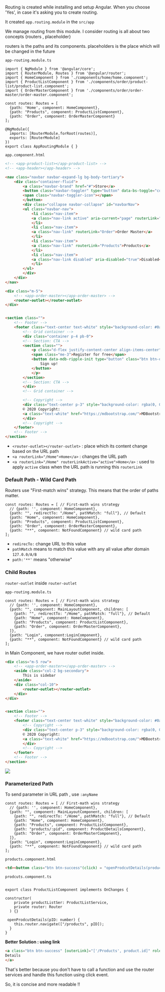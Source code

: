 Routing is created while installing and setup Angular. When you choose 'Yes', in case it's asking you to create routing.

It created `app.routing.module` in the `src/app`

We manage routing from this module. I consider routing is all about two concepts {routers , placeholder}

routers is the paths and its components. placeholders is the place which will be changed in the future

`app-routing.module.ts`
```TS
import { NgModule } from '@angular/core';
import { RouterModule, Routes } from '@angular/router';
import { HomeComponent } from './components/home/home.component';
import { ProductListComponent } from './components/order/product-list/product-list.component';
import { OrderMasterComponent } from './components/order/order-master/order-master.component';

const routes: Routes = [
  {path: 'Home', component: HomeComponent},
  {path: "Products", component: ProductListComponent},
  {path: "Order", component: OrderMasterComponent}
];

@NgModule({
  imports: [RouterModule.forRoot(routes)],
  exports: [RouterModule]
})
export class AppRoutingModule { }

```

`app.component.html`
```HTML
<!-- <app-product-list></app-product-list> -->
<!-- <app-header></app-header> -->

<nav class="navbar navbar-expand-lg bg-body-tertiary">
    <div class="container-fluid">
        <a class="navbar-brand" href="#">Store</a>
        <button class="navbar-toggler" type="button" data-bs-toggle="collapse" data-bs-target="#navbarNav" aria-controls="navbarNav" aria-expanded="false" aria-label="Toggle navigation">
        <span class="navbar-toggler-icon"></span>
        </button>
        <div class="collapse navbar-collapse" id="navbarNav">
        <ul class="navbar-nav">
            <li class="nav-item">
            <a class="nav-link active" aria-current="page" routerLink="/Home">Home</a>
            </li>
            <li class="nav-item">
            <a class="nav-link" routerLink="Order">Order Master</a>
            </li>
            <li class="nav-item">
            <a class="nav-link" routerLink="Products">Products</a>
            </li>
            <li class="nav-item">
            <a class="nav-link disabled" aria-disabled="true">Disabled</a>
            </li>
        </ul>
        </div>
    </div>
</nav>

<div class="m-5">
    <!-- <app-order-master></app-order-master> -->
    <router-outlet></router-outlet>
</div>


<section class="">
    <!-- Footer -->
    <footer class="text-center text-white" style="background-color: #0a4275;">
        <!-- Grid container -->
        <div class="container p-4 pb-0">
        <!-- Section: CTA -->
        <section class="">
            <p class="d-flex justify-content-center align-items-center">
            <span class="me-3">Register for free</span>
            <button data-mdb-ripple-init type="button" class="btn btn-outline-light btn-rounded">
                Sign up!
            </button>
            </p>
        </section>
        <!-- Section: CTA -->
        </div>
        <!-- Grid container -->

        <!-- Copyright -->
        <div class="text-center p-3" style="background-color: rgba(0, 0, 0, 0.2);">
        © 2020 Copyright:
        <a class="text-white" href="https://mdbootstrap.com/">MDBootstrap.com</a>
        </div>
        <!-- Copyright -->
    </footer>
    <!-- Footer -->
</section>
```

- `<router-outlet></router-outlet>` : place which its content change based on the URL path
- `<a routerLink="/Home">Home</a>` : changes the URL path
- `<a routerLink="/Home" routerLinkActive="active">Home</a>` : used to apply `active` class when the URL path is running this `routerLink`

### Default Path - Wild Card Path

Routers use "First-match wins" strategy. This means that the order of paths matter.
```TS
const routes: Routes = [ // First-math wins strategy
  // {path: '', component: HomeComponent}, 
  {path: "", redirectTo: "/Home", pathMatch: "full"}, // Default
  {path: "Home", component: HomeComponent},
  {path: "Products", component: ProductListComponent},
  {path: "Order", component: OrderMasterComponent},
  {path: "**", component: NotFoundComponent} // wild card path
];
```

- `redirecTo:` change URL to this value
- `pathMatch` means to match this value with any all value after domain `127.0.0/A/B`
- `path:'**'` means "otherwise"
### Child Routes
`router-outlet` inside `router-outlet`

`app-routing.module.ts`
```TS
const routes: Routes = [ // First-math wins strategy
  // {path: '', component: HomeComponent},
  {path: "", component: MainLayoutComponent, children: [
    {path: "", redirectTo: "/Home", pathMatch: "full"}, // Default
    {path: "Home", component: HomeComponent},
    {path: "Products", component: ProductListComponent},
    {path: "Order", component: OrderMasterComponent},
  ]},
  {path: "Login", component:LoginComponent},
  {path: "**", component: NotFoundComponent} // wild card path
];
```


in Main Component, we have router outlet inside.

```HTML
<div class="m-5 row">
    <!-- <app-order-master></app-order-master> -->
    <aside class="col-2 bg-secondary">
        This is sidebar
    </aside>
    <div class="col-10">
        <router-outlet></router-outlet>
    </div>
</div>


<section class="">
    <!-- Footer -->
    <footer class="text-center text-white" style="background-color: #0a4275;">
        <!-- Copyright -->
        <div class="text-center p-3" style="background-color: rgba(0, 0, 0, 0.2);">
        © 2020 Copyright:
        <a class="text-white" href="https://mdbootstrap.com/">MDBootstrap.com</a>
        </div>
        <!-- Copyright -->
    </footer>
    <!-- Footer -->
</section>

```

![](./images/angular-router-tree-2.svg)


### Parameterized Path

To send parameter in URL path , use `:anyName`

```TS
const routes: Routes = [ // First-math wins strategy
  // {path: '', component: HomeComponent},
  {path: "", component: MainLayoutComponent, children: [
    {path: "", redirectTo: "/Home", pathMatch: "full"}, // Default
    {path: "Home", component: HomeComponent},
    {path: "Products", component: ProductListComponent},
    {path: "products/:pid", component: ProductDetailsComponent},
    {path: "Order", component: OrderMasterComponent},
  ]},
  {path: "Login", component:LoginComponent},
  {path: "**", component: NotFoundComponent} // wild card path
];
```

`products.component.html`
```HTML
<td><button class="btn btn-success"(click) = "openProdcutDetails(product.id)">Details</button></td>
```

`prodcuts.component.ts`
```TS

export class ProductListComponent implements OnChanges {

constructor(
    private productListSer: ProductListService,
    private router: Router
  ) {}

 openProdcutDetails(pID: number) {
    this.router.navigate(["/products", pID]);
  }
}
```


**Better Solution : using link**

```HTML
<a class="btn btn-success" [outerLink]="['/Products', product.id]" role="button">
Details
</a>
```

That's better because you don't have to call a function and use the router services and handle this function using click event.

So, it is concise and more readable !! 


